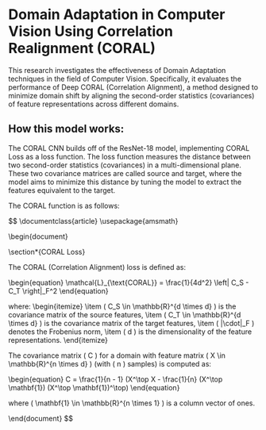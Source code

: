 # Domain Adaptation in Computer Vision Using Correlation Realignment (CORAL)

This research investigates the effectiveness of Domain Adaptation techniques in the field of Computer Vision. Specifically, it evaluates the performance of Deep CORAL (Correlation Alignment), a method designed to minimize domain shift by aligning the second-order statistics (covariances) of feature representations across different domains.


## How this model works:

The CORAL CNN builds off of the ResNet-18 model, implementing CORAL Loss as a loss function. The loss function measures the distance between two second-order statistics (covariances) in a multi-dimensional plane. These two covariance matrices are called source and target, where the model aims to minimize this distance by tuning the model to extract the features equivalent to the target.

The CORAL function is as follows:

$$
\documentclass{article}
\usepackage{amsmath}

\begin{document}

\section*{CORAL Loss}

The CORAL (Correlation Alignment) loss is defined as:

\begin{equation}
\mathcal{L}_{\text{CORAL}} = \frac{1}{4d^2} \left\| C_S - C_T \right\|_F^2
\end{equation}

where:
\begin{itemize}
  \item \( C_S \in \mathbb{R}^{d \times d} \) is the covariance matrix of the source features,
  \item \( C_T \in \mathbb{R}^{d \times d} \) is the covariance matrix of the target features,
  \item \( \|\cdot\|_F \) denotes the Frobenius norm,
  \item \( d \) is the dimensionality of the feature representations.
\end{itemize}

The covariance matrix \( C \) for a domain with feature matrix \( X \in \mathbb{R}^{n \times d} \) (with \( n \) samples) is computed as:

\begin{equation}
C = \frac{1}{n - 1} (X^\top X - \frac{1}{n} (X^\top \mathbf{1}) (X^\top \mathbf{1})^\top)
\end{equation}

where \( \mathbf{1} \in \mathbb{R}^{n \times 1} \) is a column vector of ones.

\end{document}
$$
